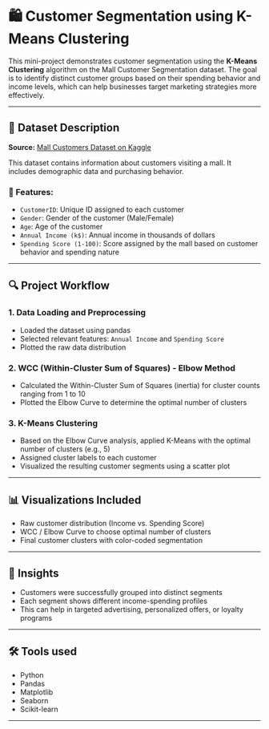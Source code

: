 # 🛍️ Customer Segmentation using K-Means Clustering

This mini-project demonstrates customer segmentation using the **K-Means Clustering** algorithm on the Mall Customer Segmentation dataset. The goal is to identify distinct customer groups based on their spending behavior and income levels, which can help businesses target marketing strategies more effectively.

---

## 📂 Dataset Description

**Source:** [Mall Customers Dataset on Kaggle](https://www.kaggle.com/datasets/shwetabh123/mall-customers)

This dataset contains information about customers visiting a mall. It includes demographic data and purchasing behavior.

### 🧾 Features:
- `CustomerID`: Unique ID assigned to each customer
- `Gender`: Gender of the customer (Male/Female)
- `Age`: Age of the customer
- `Annual Income (k$)`: Annual income in thousands of dollars
- `Spending Score (1-100)`: Score assigned by the mall based on customer behavior and spending nature

---

## 🔍 Project Workflow

### 1. **Data Loading and Preprocessing**
- Loaded the dataset using pandas
- Selected relevant features: `Annual Income` and `Spending Score`
- Plotted the raw data distribution

### 2. **WCC (Within-Cluster Sum of Squares) - Elbow Method**
- Calculated the Within-Cluster Sum of Squares (inertia) for cluster counts ranging from 1 to 10
- Plotted the Elbow Curve to determine the optimal number of clusters

### 3. **K-Means Clustering**
- Based on the Elbow Curve analysis, applied K-Means with the optimal number of clusters (e.g., 5)
- Assigned cluster labels to each customer
- Visualized the resulting customer segments using a scatter plot

---

## 📊 Visualizations Included
- Raw customer distribution (Income vs. Spending Score)
- WCC / Elbow Curve to choose optimal number of clusters
- Final customer clusters with color-coded segmentation

---

## 🧠 Insights
- Customers were successfully grouped into distinct segments
- Each segment shows different income-spending profiles
- This can help in targeted advertising, personalized offers, or loyalty programs

---

## 🛠️ Tools used 
- Python
- Pandas
- Matplotlib
- Seaborn
- Scikit-learn

---
